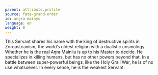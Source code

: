 ```yaml
---
parent: attribute.profile
source: fate-grand-order
id: angra-mainyu
language: en
weight: 0
---
```


This Servant shares his name with the king of destructive spirits in Zoroastrianism, the world’s oldest religion with a dualistic cosmology. Whether he is the real Aŋra Mainiiu is up to his Master to decide.
He specializes in killing humans, but has no other powers beyond that. In a battle between super-powerful beings, like the Holy Grail War, he is of no use whatsoever.
In every sense, he is the weakest Servant.
